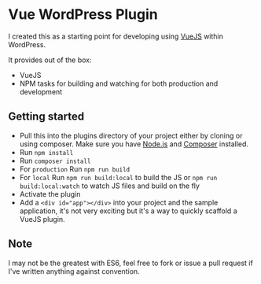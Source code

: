 Vue WordPress Plugin
===

I created this as a starting point for developing using [VueJS](https://vuejs.org/) within WordPress.

It provides out of the box:
 - VueJS
 - NPM tasks for building and watching for both production and development
 

Getting started
---

- Pull this into the plugins directory of your project either by cloning or using composer. Make sure you have [Node.js](https://nodejs.org/) and [Composer](https://getcomposer.org) installed. 
- Run `npm install`
- Run `composer install`
- For `production` Run `npm run build`
- For `local` Run `npm run build:local` to build the JS or `npm run build:local:watch` to watch JS files and build on the fly 
- Activate the plugin
- Add a `<div id="app"></div>` into your project and the sample application, it's not very exciting but it's a way to quickly scaffold a VueJS plugin.

Note
---
I may not be the greatest with ES6, feel free to fork or issue a pull request if I've written anything against convention.  


